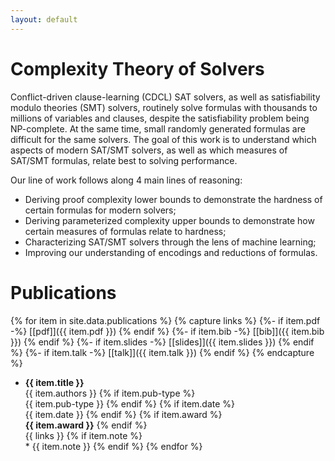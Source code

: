 ```yaml
---
layout: default
---
```


# Complexity Theory of Solvers

Conflict-driven clause-learning (CDCL) SAT solvers, as well as satisfiability modulo theories (SMT) solvers, routinely solve formulas with thousands to millions of variables and clauses, despite the satisfiability problem being NP-complete. At the same time, small randomly generated formulas are difficult for the same solvers. The goal of this work is to understand which aspects of modern SAT/SMT solvers, as well as which measures of SAT/SMT formulas, relate best to solving performance.

Our line of work follows along 4 main lines of reasoning:
* Deriving proof complexity lower bounds to demonstrate the hardness of certain formulas for modern solvers;
* Deriving parameterized complexity upper bounds to demonstrate how certain measures of formulas relate to hardness;
* Characterizing SAT/SMT solvers through the lens of machine learning;
* Improving our understanding of encodings and reductions of formulas.

# Publications
{% for item in site.data.publications %}
{% capture links %}
{%- if item.pdf -%} [[pdf]]({{ item.pdf }}) {% endif %}
{%- if item.bib -%} [[bib]]({{ item.bib }}) {% endif %}
{%- if item.slides -%} [[slides]]({{ item.slides }}) {% endif %}
{%- if item.talk -%} [[talk]]({{ item.talk }}) {% endif %}
{% endcapture %}

* **{{ item.title }}**  
	{{ item.authors }} {% if item.pub-type %}  
	{{ item.pub-type }} {% endif %} {% if item.date %}   
	{{ item.date }} {% endif %} {% if item.award %}  
	**{{ item.award }}** {% endif %}  
	{{ links }}	{% if item.note %}  
	\* {{ item.note }} {% endif %}
{% endfor %}